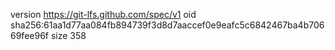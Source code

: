version https://git-lfs.github.com/spec/v1
oid sha256:61aa1d77aa084fb894739f3d8d7aaccef0e9eafc5c6842467ba4b70669fee96f
size 358
